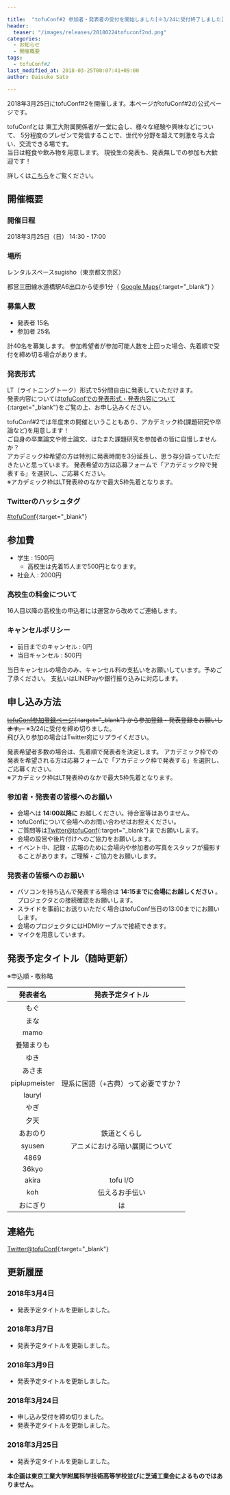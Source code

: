 ```yaml
---

title:  "tofuConf#2 参加者・発表者の受付を開始しました[※3/24に受付終了しました]"
header:
  teaser: "/images/releases/20180224tofuconf2nd.png"
categories: 
  - お知らせ
  - 開催概要
tags:
  - tofuConf#2
last_modified_at: 2018-03-25T00:07:41+09:00
author: Daisuke Sato

---
```

2018年3月25日にtofuConf#2を開催します。本ページがtofuConf#2の公式ページです。

tofuConfとは
東工大附属関係者が一堂に会し、様々な経験や興味などについて、
5分程度のプレゼンで発信することで、世代や分野を超えて刺激を与え合い、交流できる場です。  
当日は軽食や飲み物を用意します。
現役生の発表も、発表無しでの参加も大歓迎です！

詳しくは[こちら](/about/)をご覧ください。

## 開催概要
### 開催日程

2018年3月25日（日） 14:30 - 17:00

### 場所

レンタルスペースsugisho（東京都文京区）

都営三田線水道橋駅A6出口から徒歩1分（
[Google Maps](https://www.google.co.jp/maps/place/（株）杉浦商店/@35.704721,139.7528703,17z/){:target="_blank"}
）

### 募集人数

* 発表者 15名
* 参加者 25名

計40名を募集します。
参加希望者が参加可能人数を上回った場合、先着順で受付を締め切る場合があります。

### 発表形式

LT（ライトニングトーク）形式で5分間自由に発表していただけます。  
発表内容については[tofuConfでの発表形式・発表内容について](/about/presentation.html){:target="_blank"}をご覧の上、お申し込みください。

tofuConf#2では年度末の開催ということもあり、アカデミック枠(課題研究や卒論など)を用意します！  
ご自身の卒業論文や修士論文、はたまた課題研究を参加者の皆に自慢しませんか？  
アカデミック枠希望の方は特別に発表時間を3分延長し、思う存分語っていただきたいと思っています。
発表希望の方は応募フォームで「アカデミック枠で発表する」を選択し、ご応募ください。  
※アカデミック枠はLT発表枠のなかで最大5枠先着となります。

### Twitterのハッシュタグ

[#tofuConf](https://twitter.com/hashtag/tofuConf){:target="_blank"}

## 参加費

* 学生 : 1500円
  * 高校生は先着15人まで500円となります。
* 社会人 : 2000円

### 高校生の料金について

16人目以降の高校生の申込者には運営から改めてご連絡します。

### キャンセルポリシー

* 前日までのキャンセル : 0円
* 当日キャンセル : 500円

当日キャンセルの場合のみ、キャンセル料の支払いをお願いしています。予めご了承ください。
支払いはLINEPayや銀行振り込みに対応します。

## 申し込み方法

~~[tofuConf参加登録ページ](/register/){:target="_blank"} から参加登録・発表登録をお願いします。~~ ※3/24に受付を締め切りました。  
飛び入り参加の場合はTwitter宛にリプライください。

発表希望者多数の場合は、先着順で発表者を決定します。
アカデミック枠での発表を希望される方は応募フォームで「アカデミック枠で発表する」を選択し、ご応募ください。  
※アカデミック枠はLT発表枠のなかで最大5枠先着となります。

### 参加者・発表者の皆様へのお願い

* 会場へは __14:00以降に__ お越しください。待合室等はありません。  
* tofuConfについて会場へのお問い合わせはお控えください。
* ご質問等は[Twitter@tofuConf](https://twitter.com/tofuConf){:target="_blank"}までお願いします。
* 会場の設営や後片付けへのご協力をお願いします。
* イベント中、記録・広報のために会場内や参加者の写真をスタッフが撮影することがあります。ご理解・ご協力をお願いします。

### 発表者の皆様へのお願い

* パソコンを持ち込んで発表する場合は __14:15までに会場にお越しください__ 。プロジェクタとの接続確認をお願いします。
* スライドを事前にお送りいただく場合はtofuConf当日の13:00までにお願いします。
* 会場のプロジェクタにはHDMIケーブルで接続できます。
* マイクを用意しています。

## 発表予定タイトル（随時更新）

※申込順・敬称略

| 発表者名 | 発表予定タイトル |
|:--------:|:----------------------:|
| もぐ |  |
| まな |  |
| mamo |  |
| 養殖まりも |  |
| ゆき |  |
| あさま |  |
| piplupmeister | 理系に国語（+古典）って必要ですか？ |
| lauryl |  |
| やぎ |  |
| 夕天 |  |
| あおのり | 鉄道とくらし |
| syusen | アニメにおける暗い展開について |
| 4869 |  |
| 36kyo |  |
| akira | tofu I/O |
| koh | 伝えるお手伝い |
| おにぎり | は |

## 連絡先

[Twitter@tofuConf](https://twitter.com/tofuConf){:target="_blank"}

## 更新履歴

### 2018年3月4日

* 発表予定タイトルを更新しました。

### 2018年3月7日

* 発表予定タイトルを更新しました。

### 2018年3月9日

* 発表予定タイトルを更新しました。

### 2018年3月24日

* 申し込み受付を締め切りました。
* 発表予定タイトルを更新しました。

### 2018年3月25日

* 発表予定タイトルを更新しました。


__本企画は東京工業大学附属科学技術高等学校並びに芝浦工業会によるものではありません。__
